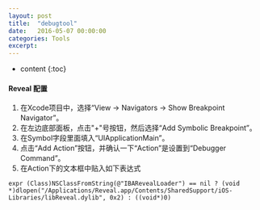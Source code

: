 ```yaml
---
layout: post
title:  "debugtool"
date:   2016-05-07 00:00:00
categories: Tools
excerpt: 
---
```


* content
{:toc}

#### Reveal 配置

1. 在Xcode项目中，选择“View → Navigators → Show Breakpoint Navigator”。
2. 在左边底部面板，点击"+"号按钮，然后选择“Add Symbolic Breakpoint”。
3. 在Symbol字段里面填入“UIApplicationMain”。
4. 点击“Add Action”按钮，并确认一下“Action”是设置到“Debugger Command”。
5. 在Action下的文本框中贴入如下表达式

````
expr (Class)NSClassFromString(@"IBARevealLoader") == nil ? (void *)dlopen("/Applications/Reveal.app/Contents/SharedSupport/iOS-Libraries/libReveal.dylib", 0x2) : ((void*)0)
````